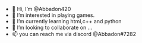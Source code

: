 - 👋 Hi, I’m @Abbadon420
- 👀 I’m interested in playing games.
- 🌱 I’m currently learning html,c++ and python
- 💞️ I’m looking to collaborate on ...
- 📫 you can reach me via discord @Abbadon#7282

<!---
Abbadon420/Abbadon420 is a ✨ special ✨ repository because its `README.md` (this file) appears on your GitHub profile.
You can click the Preview link to take a look at your changes.
--->
